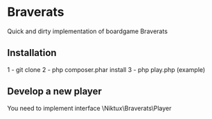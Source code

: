 Braverats
=========

Quick and dirty implementation of boardgame Braverats

Installation
------------
1 - git clone
2 - php composer.phar install
3 - php play.php (example)

Develop a new player
--------------------

You need to implement interface \Niktux\Braverats\Player
